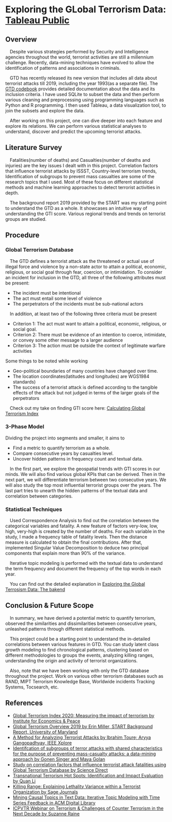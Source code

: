 # Exploring the GLobal Terrorism Data: [Tableau Public][13]

## Overview
&emsp;Despite various strategies performed by Security and Intelligence agencies throughout the world, terrorist activities are still a millennium challenge. Recently, data-mining techniques have evolved to allow the identification of patterns and associations in criminals. 
 
&emsp;GTD has recently released its new version that includes all data about terrorist attacks till 2019, including the year 1993(as a separate file). The [GTD codebook][1] provides detailed documentation about the data and its inclusion criteria. I have used SQLite to subset the data and then perform various cleaning and preprocessing using programming languages such as Python and R programming. I then used Tableau, a data visualization tool, to join the subsets and explore the data.

&emsp;After working on this project, one can dive deeper into each feature and explore its relations. We can perform various statistical analyses to understand, discover and predict the upcoming terrorist attacks.

##  Literature Survey
&emsp;Fatalities(number of deaths) and Casualties(number of deaths and injuries) are the key issues I dealt with in this project. Correlation factors that influence terrorist attacks by ISSST, Country-level terrorism trends, Identification of subgroups to prevent mass casualties are some of the research topics that I used. Most of these focus on different statistical methods and machine learning approaches to detect terrorist activities in depth.

&emsp;The background report 2019 provided by the START was my starting point to understand the GTD as a whole. It showcases an intuitive way of understanding the GTI score. Various regional trends and trends on terrorist groups are studied.

## Procedure
### Global Terrorism Database
&emsp;The GTD defines a terrorist attack as the threatened or actual use of illegal force and violence by a non-state actor to attain a political, economic, religious, or social goal through fear, coercion, or intimidation. To consider an incident for inclusion in the GTD, all three of the following attributes must be present:
- The incident must be intentional
- The act must entail some level of violence   
- The perpetrators of the incidents must be sub-national actors  

&emsp;In addition, at least two of the following three criteria must be present
- Criterion 1: The act must want to attain a political, economic, religious, or social goal.
- Criterion 2: There must be evidence of an intention to coerce, intimidate, or convey some other message to a larger audience
- Criterion 3: The action must be outside the context of legitimate warfare activities

Some things to be noted while working 
- Geo-political boundaries of many countries have changed over time.
- The location coordinates(latitudes and longitudes) are WGS1984 standards)
- The success of a terrorist attack is defined according to the tangible effects of the attack but not judged in terms of the larger goals of the perpetrators

&emsp;Check out my take on finding GTI score here: [Calculating Global Terrorism Index][13]

### 3-Phase Model

Dividing the project into segments and smaller, it aims to 
- Find a metric to quantify terrorism as a whole. 
- Compare consecutive years by casualties level.
- Uncover hidden patterns in frequency count and textual data.

&emsp;In the first part, we explore the geospatial trends with GTI scores in our minds. We will also find various global KPIs that can be derived. Then in the next part, we will differentiate terrorism between two consecutive years. We will also study the top most influential terrorist groups over the years. The last part tries to unearth the hidden patterns of the textual data and correlation between categories.

### Statistical Techniques 

&emsp;Used Correspondence Analysis to find out the correlation between the categorical variables and fatality. A new feature of factors very-low, low, high, very-high is created by the number of deaths. For each variable in the study, I made a frequency table of fatality levels. Then the distance measure is calculated to obtain the final contributions. After that, implemented Singular Value Decomposition to deduce two principal components that explain more than 90% of the variance.

&emsp;Iterative topic modeling is performed with the textual data to understand the term frequency and document the frequency of the top words in each year.

&emsp;You can find out the detailed explanation in [Exploring the Global Terrosism Data: The bakend][12]

## Conclusion & Future Scope
&emsp;In summary, we have derived a potential metric to quantify terrorism, observed the similarities and dissimilarities between consecutive years, unleashed patterns through different statistical methods.

&emsp;This project could be a starting point to understand the in-detailed correlations between various features in GTD. You can study latent class growth modeling to find chronological patterns, clustering based on different methodologies to groups the events, analyzing killing ranges, understanding the origin and activity of terrorist organizations.

&emsp;Also, note that we have been working with only the GTD database throughout the project. Work on various other terrorism databases such as RAND, MIPT Terrorism Knowledge Base, Worldwide incidents Tracking Systems, Tocsearch, etc.


## References 
- [Global Terrorism Index 2020: Measuring the impact of terrorism by Institute for Economics & Peace][2]
- [Global Terrorism Overview 2019 by Erin Miller, START Background Report, University of Maryland][3]
- [A Method for Analyzing Terrorist Attacks by Ibrahim Toure; Aryya Gangopadhyay, IEEE Xplore][4]
- [Identifcation of subgroups of terror attacks with shared characteristics for the purpose of preventing mass-casualty attacks: a data-mining approach by Gonen Singer and Maya Golan][5]
- [Study on correlation factors that influence terrorist attack fatalities using Global Terrorism Database by Science Direct][6]
- [Transnational Terrorism Hot Spots: Identification and Impact Evaluation by Quan Li][7]
- [Killing Range: Explaining Lethality Variance within a Terrorist Organization by Sage Journals][8]
- [Mining Causal Topics in Text Data: Iterative Topic Modeling with Time Series Feedback in ACM Digital Library][9]
- [ICPVTR Webinar on Terrorism & Challenges of Counter Terrorism in the Next Decade by Suzanne Raine][10]

[1]: https://www.start.umd.edu/gtd/downloads/Codebook.pdf
[2]: https://www.visionofhumanity.org/wp-content/uploads/2020/11/GTI-2020-web-1.pdf
[3]: https://www.start.umd.edu/pubs/START_GTD_GlobalTerrorismOverview2019_July2020.pdf
[4]: https://ieeexplore.ieee.org/document/6459927
[5]: https://crimesciencejournal.biomedcentral.com/track/pdf/10.1186/s40163-019-0109-9.pdf
[6]: https://www.sciencedirect.com/science/article/pii/S1877705814017962
[7]: https://www.researchgate.net/publication/228742211_Transnational_Terrorism_Hot_Spots_Identification_and_Impact_Evaluation
[8]: https://journals.sagepub.com/doi/full/10.1177/0022002713508927
[9]: https://dl.acm.org/doi/10.1145/2505515.2505612#pill-authors__contentcon
[10]: https://youtu.be/Ie8eZaV6-0E

[11]: https://www.start.umd.edu/gtd/access/

[12]: https://rpubs.com/SuhruthYambakam/GTD-EDA-backend
[13]: https://public.tableau.com/views/GTD_EDA_06/Story1?:language=en-US&:display_count=n&:origin=viz_share_link
[13]: https://nbviewer.jupyter.org/github/SuhruthY/GRIP_Task3/blob/master/Code%20Samples/GTI_scores.ipynb
